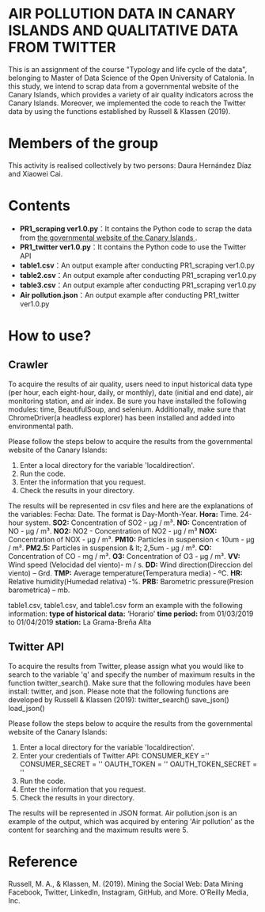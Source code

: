 # AIR POLLUTION DATA IN CANARY ISLANDS AND QUALITATIVE DATA FROM TWITTER

This is an assignment of the course "Typology and life cycle of the data", belonging to Master of Data Science of the Open University of Catalonia. In this study, we intend to scrap data from a governmental website of the Canary Islands, which provides a variety of air quality indicators across the Canary Islands. Moreover, we implemented the code to reach the Twitter data by using the functions established by Russell & Klassen (2019). 

# Members of the group
This activity is realised collectively by two persons: Daura Hernández Díaz and Xiaowei Cai.

# Contents
<ul>
<li><strong>PR1_scraping ver1.0.py</strong>：It contains the Python code to scrap the data from <a href="url">the governmental website of the Canary Islands </a>.</li>
<li><strong>PR1_twitter ver1.0.py</strong>：It contains the Python code to use the Twitter API</li>
<li><strong>table1.csv</strong>：An output example after conducting PR1_scraping ver1.0.py</li>
<li><strong>table2.csv</strong>：An output example after conducting PR1_scraping ver1.0.py</li>
<li><strong>table3.csv</strong>：An output example after conducting PR1_scraping ver1.0.py</li>
<li><strong>Air pollution.json</strong>：An output example after conducting PR1_twitter ver1.0.py</li>
</ul>

# How to use?
## Crawler
To acquire the results of air quality, users need to input historical data type (per hour, each eight-hour, daily, or monthly), date (initial and end date), air monitoring station, and air index. Be sure you have installed the following modules: time, BeautifulSoup, and selenium. Additionally, make sure that ChromeDriver(a headless explorer) has been installed and added into environmental path.

Please follow the steps below to acquire the results from the governmental website of the Canary Islands:
1. Enter a local directory for the variable 'localdirection'.
2. Run the code.
3. Enter the information that you request.
4. Check the results in your directory. 

The results will be represented in csv files and here are the explanations of the variables:
Fecha: Date. The format is Day-Month-Year.
<strong>Hora:</strong> Time. 24-hour system.
<strong>SO2:</strong> Concentration of SO2 - μg / m³.
<strong>NO:</strong> Concentration of NO - μg / m³.
<strong>NO2:</strong> NO2 - Concentration of NO2 - μg / m³
<strong>NOX:</strong> Concentration of NOX - μg / m³.
<strong>PM10:</strong> Particles in suspension < 10um - μg / m³.
<strong>PM2.5:</strong> Particles in suspension & lt; 2,5um - μg / m³.
<strong>CO:</strong> Concentration of CO - mg / m³.
<strong>O3:</strong> Concentration of O3 - μg / m³.
<strong>VV:</strong> Wind speed (Velocidad del viento)- m / s.
<strong>DD:</strong> Wind direction(Direccion del viento) – Grd.
<strong>TMP:</strong> Average temperature(Temperatura media) - ºC.
<strong>HR:</strong> Relative humidity(Humedad relativa) -%.
<strong>PRB:</strong> Barometric pressure(Presion barometrica) – mb.

table1.csv, table1.csv, and table1.csv form an example with the following information:
<strong>type of historical data:</strong> ‘Horario’
<strong>time period:</strong> from 01/03/2019 to 01/04/2019
<strong>station:</strong> La Grama-Breña Alta

## Twitter API
To acquire the results from Twitter, please assign what you would like to search to the variable 'q' and specify the number of maximum results in the function twitter_search(). Make sure that the following modules have been install: twitter, and json.
Please note that the following functions are developed by Russell & Klassen (2019):
twitter_search()
save_json()
load_json()

Please follow the steps below to acquire the results from the governmental website of the Canary Islands:
1. Enter a local directory for the variable 'localdirection'.
2. Enter your credentials of Twitter API:
CONSUMER_KEY =''
CONSUMER_SECRET = ''
OAUTH_TOKEN = ''
OAUTH_TOKEN_SECRET = ''
3. Run the code.
4. Enter the information that you request.
5. Check the results in your directory. 

The results will be represented in JSON format. Air pollution.json is an example of the output, which was acquired by entering 'Air pollution' as the content for searching and the maximum results were 5. 

# Reference
Russell, M. A., & Klassen, M. (2019). Mining the Social Web: Data Mining Facebook, Twitter, LinkedIn, Instagram, GitHub, and More. O’Reilly Media, Inc.
